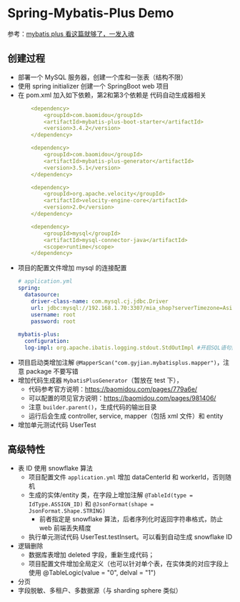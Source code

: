 # Spring-Mybatis-Plus Demo
参考：[mybatis plus 看这篇就够了，一发入魂](https://juejin.cn/post/6961721367846715428)

## 创建过程
- 部署一个 MySQL 服务器，创建一个库和一张表（结构不限）
- 使用 spring initializer 创建一个 SpringBoot web 项目
- 在 pom.xml 加入如下依赖，第2和第3个依赖是 代码自动生成器相关
    ```yaml
        <dependency>
            <groupId>com.baomidou</groupId>
            <artifactId>mybatis-plus-boot-starter</artifactId>
            <version>3.4.2</version>
        </dependency>

        <dependency>
            <groupId>com.baomidou</groupId>
            <artifactId>mybatis-plus-generator</artifactId>
            <version>3.5.1</version>
        </dependency>

        <dependency>
            <groupId>org.apache.velocity</groupId>
            <artifactId>velocity-engine-core</artifactId>
            <version>2.0</version>
        </dependency>

        <dependency>
            <groupId>mysql</groupId>
            <artifactId>mysql-connector-java</artifactId>
            <scope>runtime</scope>
        </dependency>
    ```
- 项目的配置文件增加 mysql 的连接配置
  ```yaml
  # application.yml
  spring:
    datasource:
      driver-class-name: com.mysql.cj.jdbc.Driver
      url: jdbc:mysql://192.168.1.70:3307/mia_shop?serverTimezone=Asia/Shanghai
      username: root
      password: root
    
  mybatis-plus:
    configuration:
    log-impl: org.apache.ibatis.logging.stdout.StdOutImpl #开启SQL语句打印
  ```
- 项目启动类增加注解 `@MapperScan("com.gyjian.mybatisplus.mapper")`，注意 package 不要写错 
- 增加代码生成器 `MybatisPlusGenerator`（暂放在 test 下），
  - 代码参考官方说明：<https://baomidou.com/pages/779a6e/> 
  - 可以配置的项见官方说明：<https://baomidou.com/pages/981406/>
  - 注意 `builder.parent()`，生成代码的输出目录
  - 运行后会生成 controller, service, mapper（包括 xml 文件）和 entity 
- 增加单元测试代码 UserTest
    
## 高级特性
- 表 ID 使用 snowflake 算法
  - 项目配置文件 `application.yml` 增加 dataCenterId 和 workerId，否则随机
  - 生成的实体/entity 类，在字段上增加注解 `@TableId(type = IdType.ASSIGN_ID)` 和 `@JsonFormat(shape = JsonFormat.Shape.STRING)`
    - 前者指定是 snowflake 算法，后者序列化时返回字符串格式，防止 web 前端丢失精度
  - 执行单元测试代码 UserTest.testInsert。可以看到自动生成 snowflake ID
- 逻辑删除
  - 数据库表增加 deleted 字段，重新生成代码；
  - 项目配置文件增加全局定义（也可以针对单个表，在实体类的对应字段上使用 @TableLogic(value = "0", delval = "1")
- 分页
- 字段脱敏、多租户、多数据源（与 sharding sphere 类似）

